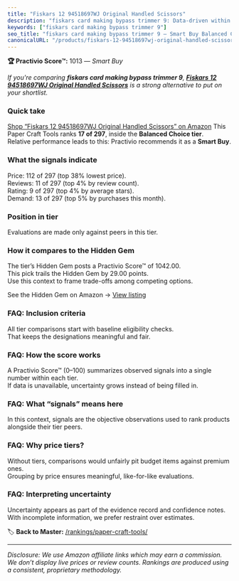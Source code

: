```yaml
---
title: "Fiskars 12 94518697WJ Original Handled Scissors"
description: "fiskars card making bypass trimmer 9: Data-driven within Balanced Choice ranking using the Practivio Score™. Positioned by quality, value, demand, findability,…"
keywords: ["fiskars card making bypass trimmer 9"]
seo_title: "fiskars card making bypass trimmer 9 — Smart Buy Balanced Choice (2025)"
canonicalURL: "/products/fiskars-12-94518697wj-original-handled-scissors-B00006IFN9/"
---
```


**🏆 Practivio Score™:** 1013 — _Smart Buy_


*If you're comparing **fiskars card making bypass trimmer 9**, **[Fiskars 12 94518697WJ Original Handled Scissors](https://www.amazon.com/dp/B00006IFN9?tag=practivio-20)** is a strong alternative to put on your shortlist.*
### Quick take
[Shop “Fiskars 12 94518697WJ Original Handled Scissors” on Amazon](https://www.amazon.com/dp/B00006IFN9?tag=practivio-20)
This Paper Craft Tools ranks **17 of 297**, inside the **Balanced Choice tier**.  
Relative performance leads to this: Practivio recommends it as a **Smart Buy**.

### What the signals indicate
Price: 112 of 297 (top 38% lowest price).  
Reviews: 11 of 297 (top 4% by review count).  
Rating: 9 of 297 (top 4% by average stars).  
Demand: 13 of 297 (top 5% by purchases this month).

### Position in tier
Evaluations are made only against peers in this tier.

### How it compares to the Hidden Gem
The tier’s Hidden Gem posts a Practivio Score™ of 1042.00.  
This pick trails the Hidden Gem by 29.00 points.  
Use this context to frame trade-offs among competing options.  

See the Hidden Gem on Amazon → [View listing](https://www.amazon.com/dp/B076Z4N4DP?tag=practivio-20)

### FAQ: Inclusion criteria
All tier comparisons start with baseline eligibility checks.  
That keeps the designations meaningful and fair.

### FAQ: How the score works
A Practivio Score™ (0–100) summarizes observed signals into a single number within each tier.  
If data is unavailable, uncertainty grows instead of being filled in.

### FAQ: What “signals” means here
In this context, signals are the objective observations used to rank products alongside their tier peers.

### FAQ: Why price tiers?
Without tiers, comparisons would unfairly pit budget items against premium ones.  
Grouping by price ensures meaningful, like-for-like evaluations.

### FAQ: Interpreting uncertainty
Uncertainty appears as part of the evidence record and confidence notes.  
With incomplete information, we prefer restraint over estimates.


🏷️ **Back to Master:** [/rankings/paper-craft-tools/](/rankings/paper-craft-tools/)

---
_Disclosure: We use Amazon affiliate links which may earn a commission. We don’t display live prices or review counts. Rankings are produced using a consistent, proprietary methodology._
